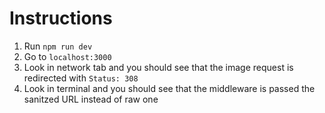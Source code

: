 # Instructions

1. Run `npm run dev`
2. Go to `localhost:3000`
3. Look in network tab and you should see that the image request is redirected with `Status: 308`
4. Look in terminal and you should see that the middleware is passed the sanitzed URL instead of raw one
